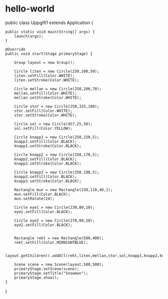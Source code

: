 # hello-world

public class Uppgift1 extends Application {

    public static void main(String[] args) {
        launch(args);
    }

    @Override
    public void start(Stage primaryStage) {

        Group layout = new Group();

        Circle liten = new Circle(250,100,50);
        liten.setFill(Color.WHITE);
        liten.setStroke(Color.WHITE);

        Circle mellan = new Circle(250,200,70);
        mellan.setFill(Color.WHITE);
        mellan.setStroke(Color.WHITE);

        Circle stor = new Circle(250,325,100);
        stor.setFill(Color.WHITE);
        stor.setStroke(Color.WHITE);

        Circle sol = new Circle(457,25,50);
        sol.setFill(Color.YELLOW);

        Circle knapp1 = new Circle(250,150,5);
        knapp1.setFill(Color.BLACK);
        knapp1.setStroke(Color.BLACK);

        Circle knapp2 = new Circle(250,170,5);
        knapp2.setFill(Color.BLACK);
        knapp2.setStroke(Color.BLACK);

        Circle knapp3 = new Circle(250,190,5);
        knapp3.setFill(Color.BLACK);
        knapp3.setStroke(Color.BLACK);

        Rectangle mun = new Rectangle(230,110,40,1);
        mun.setFill(Color.BLACK);
        mun.setRotate(24);

        Circle eye1 = new Circle(230,80,10);
        eye1.setFill(Color.BLACK);

        Circle eye2 = new Circle(270,80,10);
        eye2.setFill(Color.BLACK);


        Rectangle rekt = new Rectangle(500,400);
        rekt.setFill(Color.MIDNIGHTBLUE);

        layout.getChildren().addAll(rekt,liten,mellan,stor,sol,knapp1,knapp2,knapp3,mun,eye1,eye2);

        Scene scene = new Scene(layout,500,500);
        primaryStage.setScene(scene);
        primaryStage.setTitle("Snowman");
        primaryStage.show();
    }
}
